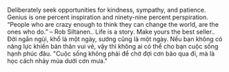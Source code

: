 Deliberately seek opportunities for kindness, sympathy, and patience.
Genius is one percent inspiration and ninety-nine percent perspiration.
 “People who are crazy enough to think they can change the world, are the ones who do.” – Rob Siltanen..
Life is a story. Make yours the best seller..
Đời ngắn ngủi, khổ là một ngày, sướng cũng là một ngày. Nếu bạn không có năng lực khiến bản thân vui vẻ, vậy thì không ai có thể cho bạn cuộc sống hạnh phúc đâu.
"Cuộc sống không phải để chờ đợi cơn bão qua đi, mà là học cách nhảy múa dưới cơn mưa."
